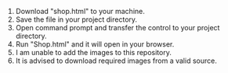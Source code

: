 1. Download "shop.html" to your machine.
2. Save the file in your project directory.
3. Open command prompt and transfer the control to your project directory.
4. Run "Shop.html" and it will open in your browser.
5. I am unable to add the images to this repository.
6. It is advised to download required images from a valid source.
